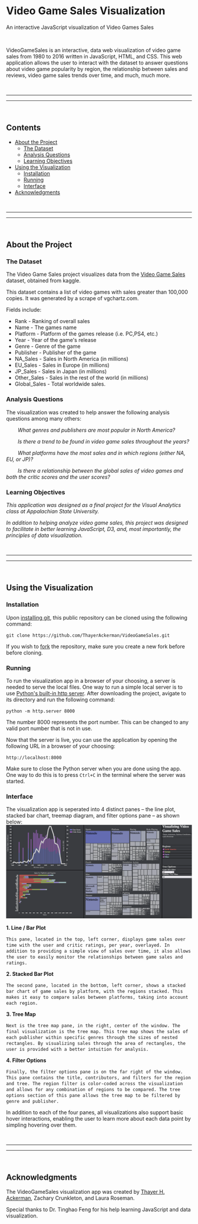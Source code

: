 # Video Game Sales Visualization
An interactive JavaScript visualization of Video Games Sales

<br>

VideoGameSales is an interactive, data web visualization of video game sales from 1980 to 2016 written in JavaScript, HTML, and CSS. This web application allows the user to interact with the dataset to answer questions about video game popularity by region, the relationship between sales and reviews, video game sales trends over time, and much, much more.

<br>

---
---

<br>

## Contents

- [About the Project](#about-the-project)
    - [The Dataset](#the-dataset)
    - [Analysis Questions](#analysis-questions)
    - [Learning Objectives](#learning-objectives)
- [Using the Visualization](#using-the-visualization)
    - [Installation](#installation)
    - [Running](#running)
    - [Interface](#interface)
- [Acknowledgments](#acknowledgments)

<br>

---
---

<br>

## About the Project

### The Dataset

The Video Game Sales project visualizes data from the [Video Game Sales](https://www.kaggle.com/datasets/gregorut/videogamesales) dataset, obtained from kaggle. 

This dataset contains a list of video games with sales greater than 100,000 copies. It was generated by a scrape of vgchartz.com.

Fields include:
- Rank - Ranking of overall sales
- Name - The games name
- Platform - Platform of the games release (i.e. PC,PS4, etc.)
- Year - Year of the game's release
- Genre - Genre of the game
- Publisher - Publisher of the game
- NA_Sales - Sales in North America (in millions)
- EU_Sales - Sales in Europe (in millions)
- JP_Sales - Sales in Japan (in millions)
- Other_Sales - Sales in the rest of the world (in millions)
- Global_Sales - Total worldwide sales.


### Analysis Questions

The visualization was created to help answer the following analysis questions among many others:

&nbsp;&nbsp;&nbsp;&nbsp;&nbsp;&nbsp;&nbsp;&nbsp;*What genres and publishers are most popular in North America?*

&nbsp;&nbsp;&nbsp;&nbsp;&nbsp;&nbsp;&nbsp;&nbsp;*Is there a trend to be found in video game sales throughout the years?*

&nbsp;&nbsp;&nbsp;&nbsp;&nbsp;&nbsp;&nbsp;&nbsp;*What platforms have the most sales and in which regions (either NA, EU, or JP)?*

&nbsp;&nbsp;&nbsp;&nbsp;&nbsp;&nbsp;&nbsp;&nbsp;*Is there a relationship between the global sales of video games and both the critic scores and the user scores?*


### Learning Objectives

*This application was designed as a final project for the Visual Analytics class at Appalachian State University.*

*In addition to helping analyze video game sales, this project was designed to facilitate in better learning JavaScript, D3, and, most importantly, the principles of data visualization.*

<br>

---
---

<br>

## Using the Visualization

### Installation
Upon [installing git](https://git-scm.com/book/en/v2/Getting-Started-Installing-Git), this public repository can be cloned using the following command:

```
git clone https://github.com/ThayerAckerman/VideoGameSales.git
```

If you wish to [fork](https://docs.github.com/en/pull-requests/collaborating-with-pull-requests/working-with-forks/fork-a-repo) the repository, make sure you create a new fork before before cloning.

### Running
To run the visualization app in a browser of your choosing, a server is needed to serve the local files. One way to run a simple local server is to use [Python's built-in http server](https://docs.python.org/3/library/http.server.html#module-http.server). After downloading the project, avigate to its directory and run the following command:
```
python -m http.server 8000
``` 
The number 8000 represents the port number. This can be changed to any valid port number that is not in use.

Now that the server is live, you can use the application by opening the following URL in a browser of your choosing:
```
http://localhost:8000
```
Make sure to close the Python server when you are done using the app. One way to do this is to press ```Ctrl+C``` in the terminal where the server was started.

### Interface
The visualization app is seperated into 4 distinct panes – the line plot, stacked bar chart, treemap diagram, and  filter options pane – as shown below:
![App Layout](app_layout.png)

**1. Line / Bar Plot**

    This pane, located in the top, left corner, displays game sales over time with the user and critic ratings, per year, overlayed. In addition to providing a simple view of sales over time, it also allows the user to easily monitor the relationships between game sales and ratings.

**2. Stacked Bar Plot**

    The second pane, located in the bottom, left corner, shows a stacked bar chart of game sales by platform, with the regions stacked. This makes it easy to compare sales between platforms, taking into account each region. 

**3. Tree Map**

    Next is the tree map pane, in the right, center of the window. The final visualization is the tree map. This tree map shows the sales of each publisher within specific genres through the sizes of nested rectangles. By visualizing sales through the area of rectangles, the user is provided with a better intuition for analysis.

**4. Filter Options**

    Finally, the filter options pane is on the far right of the window. This pane contains the title, contributors, and filters for the region and tree. The region filter is color-coded across the visualization and allows for any combination of regions to be compared. The tree options section of this pane allows the tree map to be filtered by genre and publisher.

In addition to each of the four panes, all visualizations also support basic hover interactions, enabling the user to learn more about each data point by simpling hovering over them.


<br>

---
---

<br>

## Acknowledgments
The VideoGameSales visualization app was created by [Thayer H. Ackerman](https://github.com/ThayerAckerman), Zachary Crunkleton, and Laura Roseman.

Special thanks to Dr. Tinghao Feng for his help learning JavaScript and data visualization.
